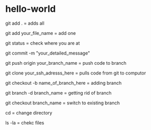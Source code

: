 # hello-world

git add . = adds all 

git add your_file_name = add one

git status = check where you are at

git commit -m "your_detailed_message"

git push origin your_branch_name = push code to branch 

git clone your_ssh_adresss_here = pulls code from git to computor 

git checkout -b name_of_branch_here = adding branch  

git branch -d branch_name = getting rid of branch



git checkout branch_name = switch to existing branch 


cd = change directory

ls -la = chekc files 